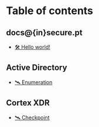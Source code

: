 # Table of contents

## docs@{in}secure.pt

* [🛠 Hello world!](README.md)

## Active Directory

* [🛰 Enumeration](<Active Directory/enumeration.md>)


## Cortex XDR
* [🛰 Checkpoint](./CortexXDR/checkpoint.md)
